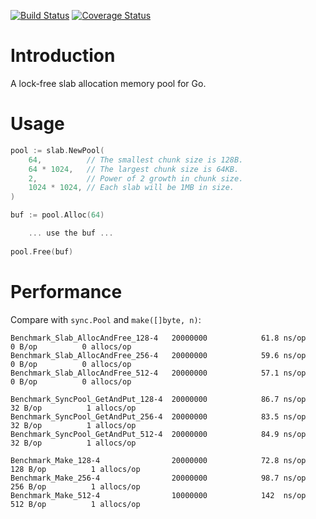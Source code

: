 [![Build Status](https://travis-ci.org/funny/slab.svg)](https://travis-ci.org/funny/slab)
[![Coverage Status](https://coveralls.io/repos/funny/slab/badge.svg?branch=master&service=github)](https://coveralls.io/github/funny/slab?branch=master)

Introduction
============

A lock-free slab allocation memory pool for Go.

Usage
=====

```go
pool := slab.NewPool(
	64,          // The smallest chunk size is 128B.
	64 * 1024,   // The largest chunk size is 64KB.
	2,           // Power of 2 growth in chunk size.
	1024 * 1024, // Each slab will be 1MB in size.
)

buf := pool.Alloc(64)

    ... use the buf ...
	
pool.Free(buf)
```

Performance
===========

Compare with `sync.Pool` and `make([]byte, n)`:

```
Benchmark_Slab_AllocAndFree_128-4 	20000000	        61.8 ns/op	       0 B/op	       0 allocs/op
Benchmark_Slab_AllocAndFree_256-4 	20000000	        59.6 ns/op	       0 B/op	       0 allocs/op
Benchmark_Slab_AllocAndFree_512-4 	20000000	        57.1 ns/op	       0 B/op	       0 allocs/op

Benchmark_SyncPool_GetAndPut_128-4	20000000	        86.7 ns/op	      32 B/op	       1 allocs/op
Benchmark_SyncPool_GetAndPut_256-4	20000000	        83.5 ns/op	      32 B/op	       1 allocs/op
Benchmark_SyncPool_GetAndPut_512-4	20000000	        84.9 ns/op	      32 B/op	       1 allocs/op

Benchmark_Make_128-4              	20000000	        72.8 ns/op	     128 B/op	       1 allocs/op
Benchmark_Make_256-4              	20000000	        98.7 ns/op	     256 B/op	       1 allocs/op
Benchmark_Make_512-4              	10000000	        142  ns/op	     512 B/op	       1 allocs/op
```
